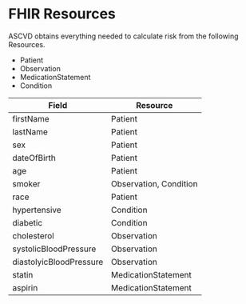 # FHIR Resources

ASCVD obtains everything needed to calculate risk from the following Resources.

- Patient
- Observation
- MedicationStatement
- Condition

| Field                   | Resource               |
| ----------------------- | ---------------------- |
| firstName               | Patient                |
| lastName                | Patient                |
| sex                     | Patient                |
| dateOfBirth             | Patient                |
| age                     | Patient                |
| smoker                  | Observation, Condition |
| race                    | Patient                |
| hypertensive            | Condition              |
| diabetic                | Condition              |
| cholesterol             | Observation            |
| systolicBloodPressure   | Observation            |
| diastolyicBloodPressure | Observation            |
| statin                  | MedicationStatement    |
| aspirin                 | MedicationStatement    |
